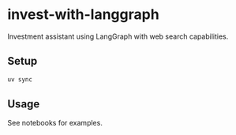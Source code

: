 # invest-with-langgraph

Investment assistant using LangGraph with web search capabilities.

## Setup

```bash
uv sync
```

## Usage

See notebooks for examples.
